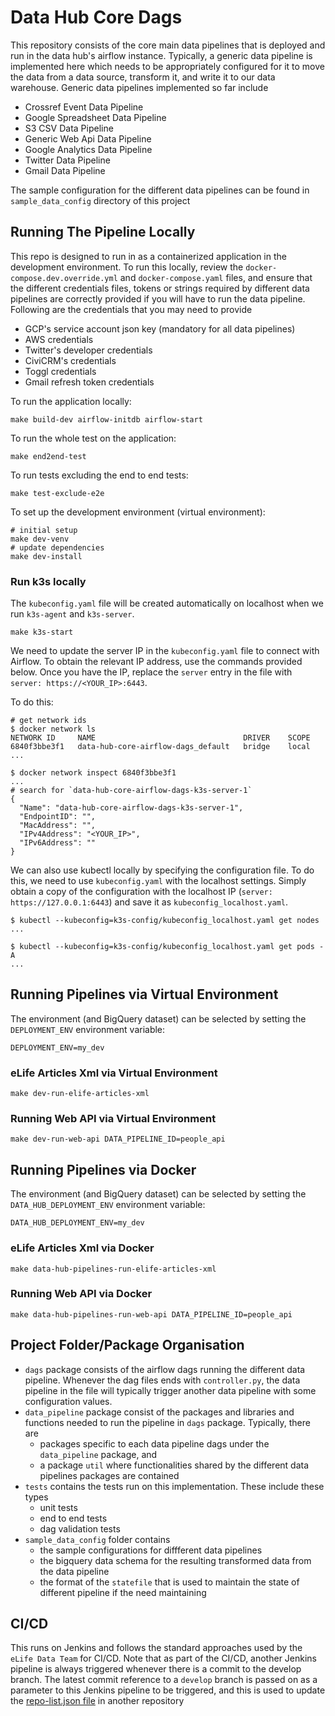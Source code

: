 # Data Hub Core Dags

This repository consists of the core main data pipelines that is deployed and run in the data hub's airflow instance.
Typically, a generic data pipeline is implemented here which needs to be appropriately configured for it to move the data from a data source, transform it, and write it to our data warehouse.
Generic data pipelines implemented so far include

* Crossref Event Data Pipeline
* Google Spreadsheet Data Pipeline
* S3 CSV Data Pipeline
* Generic Web Api Data Pipeline
* Google Analytics Data Pipeline
* Twitter Data Pipeline
* Gmail Data Pipeline

The sample configuration for the different data pipelines can be found in `sample_data_config` directory of this project

## Running The Pipeline Locally

This repo is designed to run in as a containerized application in the development environment.
To run this locally, review the `docker-compose.dev.override.yml` and `docker-compose.yaml` files, and ensure that the different credentials files, tokens or strings required by different data pipelines are correctly provided if you will have to run the data pipeline.
Following are the credentials that you may need to provide

* GCP's service account json key (mandatory for all data pipelines)
* AWS credentials
* Twitter's developer credentials
* CiviCRM's credentials
* Toggl credentials
* Gmail refresh token credentials

To run the application locally:

    make build-dev airflow-initdb airflow-start

To run the whole test on the application:

    make end2end-test

To run tests excluding the end to end tests:

    make test-exclude-e2e

To set up the development environment (virtual environment):

    # initial setup
    make dev-venv
    # update dependencies
    make dev-install

### Run k3s locally

  The `kubeconfig.yaml` file will be created automatically on localhost when we run `k3s-agent` and `k3s-server`.

    make k3s-start

  We need to update the server IP in the `kubeconfig.yaml` file to connect with Airflow. To obtain the relevant IP address, use the commands provided below. Once you have the IP, replace the `server` entry in the file with `server: https://<YOUR_IP>:6443`.

  To do this:

    # get network ids
    $ docker network ls
    NETWORK ID     NAME                                 DRIVER    SCOPE
    6840f3bbe3f1   data-hub-core-airflow-dags_default   bridge    local
    ...

    $ docker network inspect 6840f3bbe3f1
    ...
    # search for `data-hub-core-airflow-dags-k3s-server-1`
    {
      "Name": "data-hub-core-airflow-dags-k3s-server-1",
      "EndpointID": "",
      "MacAddress": "",
      "IPv4Address": "<YOUR_IP>",
      "IPv6Address": ""
    }

  We can also use kubectl locally by specifying the configuration file. To do this, we need to use `kubeconfig.yaml` with the localhost settings. Simply obtain a copy of the configuration with the localhost IP (`server: https://127.0.0.1:6443`) and save it as `kubeconfig_localhost.yaml`.

    $ kubectl --kubeconfig=k3s-config/kubeconfig_localhost.yaml get nodes
    ...

    $ kubectl --kubeconfig=k3s-config/kubeconfig_localhost.yaml get pods -A
    ...

## Running Pipelines via Virtual Environment

The environment (and BigQuery dataset) can be selected by setting the `DEPLOYMENT_ENV` environment variable:

    DEPLOYMENT_ENV=my_dev

### eLife Articles Xml via Virtual Environment

    make dev-run-elife-articles-xml

### Running Web API via Virtual Environment

    make dev-run-web-api DATA_PIPELINE_ID=people_api

## Running Pipelines via Docker

The environment (and BigQuery dataset) can be selected by setting the `DATA_HUB_DEPLOYMENT_ENV` environment variable:

    DATA_HUB_DEPLOYMENT_ENV=my_dev

### eLife Articles Xml via Docker

    make data-hub-pipelines-run-elife-articles-xml

### Running Web API via Docker

    make data-hub-pipelines-run-web-api DATA_PIPELINE_ID=people_api

## Project Folder/Package Organisation

* `dags` package consists of the airflow dags running the different data pipeline. Whenever the dag files ends with `controller.py`, the data pipeline in the file will typically trigger another data pipeline with some configuration values.
* `data_pipeline` package consist of the packages and libraries and functions needed to run the pipeline in `dags` package. Typically, there are
  * packages specific to each data pipeline dags under the `data_pipeline` package, and
  * a package `util` where functionalities shared by the different data pipelines packages are contained
* `tests` contains the tests run on this implementation. These include these types
  * unit tests
  * end to end tests
  * dag validation tests
* `sample_data_config` folder contains
  * the sample configurations for diffferent data pipelines
  * the bigquery data schema for the resulting transformed data from the data pipeline
  * the format of the `statefile` that is used to maintain the state of different pipeline if the need maintaining
  
## CI/CD

 This runs on Jenkins and follows the standard approaches used by the `eLife Data Team` for CI/CD.
 Note that as part of the CI/CD, another Jenkins pipeline is always triggered whenever there is a commit to the develop branch. The latest commit reference to a `develop` branch is passed on as a parameter to this Jenkins pipeline to be triggered, and this is used to update the [repo-list.json file](https://github.com/elifesciences/data-hub-airflow-image/blob/develop/repo-list.json) in another repository
